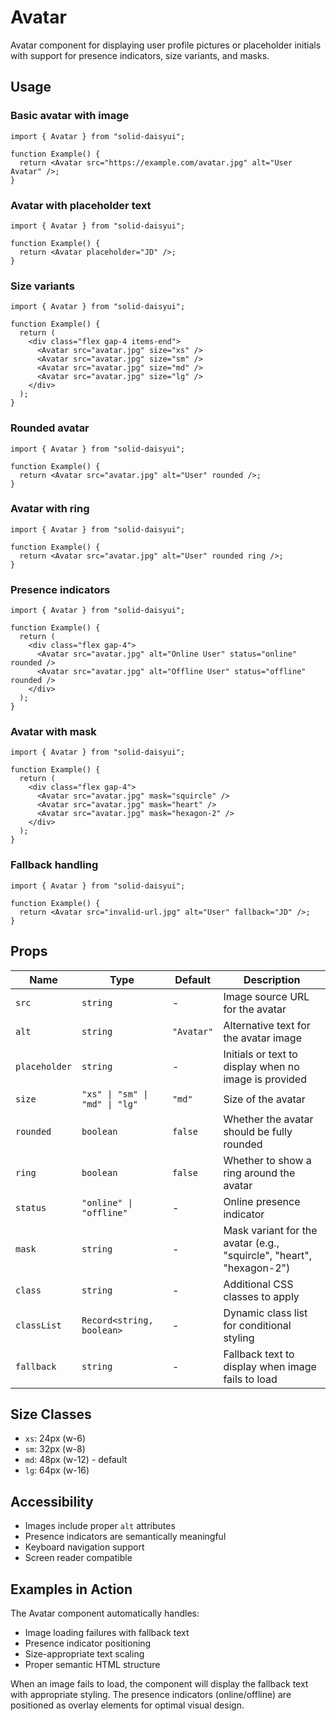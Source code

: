 # Avatar

Avatar component for displaying user profile pictures or placeholder initials with support for presence indicators, size variants, and masks.

## Usage

### Basic avatar with image

```tsx
import { Avatar } from "solid-daisyui";

function Example() {
  return <Avatar src="https://example.com/avatar.jpg" alt="User Avatar" />;
}
```

### Avatar with placeholder text

```tsx
import { Avatar } from "solid-daisyui";

function Example() {
  return <Avatar placeholder="JD" />;
}
```

### Size variants

```tsx
import { Avatar } from "solid-daisyui";

function Example() {
  return (
    <div class="flex gap-4 items-end">
      <Avatar src="avatar.jpg" size="xs" />
      <Avatar src="avatar.jpg" size="sm" />
      <Avatar src="avatar.jpg" size="md" />
      <Avatar src="avatar.jpg" size="lg" />
    </div>
  );
}
```

### Rounded avatar

```tsx
import { Avatar } from "solid-daisyui";

function Example() {
  return <Avatar src="avatar.jpg" alt="User" rounded />;
}
```

### Avatar with ring

```tsx
import { Avatar } from "solid-daisyui";

function Example() {
  return <Avatar src="avatar.jpg" alt="User" rounded ring />;
}
```

### Presence indicators

```tsx
import { Avatar } from "solid-daisyui";

function Example() {
  return (
    <div class="flex gap-4">
      <Avatar src="avatar.jpg" alt="Online User" status="online" rounded />
      <Avatar src="avatar.jpg" alt="Offline User" status="offline" rounded />
    </div>
  );
}
```

### Avatar with mask

```tsx
import { Avatar } from "solid-daisyui";

function Example() {
  return (
    <div class="flex gap-4">
      <Avatar src="avatar.jpg" mask="squircle" />
      <Avatar src="avatar.jpg" mask="heart" />
      <Avatar src="avatar.jpg" mask="hexagon-2" />
    </div>
  );
}
```

### Fallback handling

```tsx
import { Avatar } from "solid-daisyui";

function Example() {
  return <Avatar src="invalid-url.jpg" alt="User" fallback="JD" />;
}
```

## Props

| Name          | Type                           | Default    | Description                                                          |
| ------------- | ------------------------------ | ---------- | -------------------------------------------------------------------- |
| `src`         | `string`                       | -          | Image source URL for the avatar                                      |
| `alt`         | `string`                       | `"Avatar"` | Alternative text for the avatar image                                |
| `placeholder` | `string`                       | -          | Initials or text to display when no image is provided                |
| `size`        | `"xs" \| "sm" \| "md" \| "lg"` | `"md"`     | Size of the avatar                                                   |
| `rounded`     | `boolean`                      | `false`    | Whether the avatar should be fully rounded                           |
| `ring`        | `boolean`                      | `false`    | Whether to show a ring around the avatar                             |
| `status`      | `"online" \| "offline"`        | -          | Online presence indicator                                            |
| `mask`        | `string`                       | -          | Mask variant for the avatar (e.g., "squircle", "heart", "hexagon-2") |
| `class`       | `string`                       | -          | Additional CSS classes to apply                                      |
| `classList`   | `Record<string, boolean>`      | -          | Dynamic class list for conditional styling                           |
| `fallback`    | `string`                       | -          | Fallback text to display when image fails to load                    |

## Size Classes

- `xs`: 24px (w-6)
- `sm`: 32px (w-8)
- `md`: 48px (w-12) - default
- `lg`: 64px (w-16)

## Accessibility

- Images include proper `alt` attributes
- Presence indicators are semantically meaningful
- Keyboard navigation support
- Screen reader compatible

## Examples in Action

The Avatar component automatically handles:

- Image loading failures with fallback text
- Presence indicator positioning
- Size-appropriate text scaling
- Proper semantic HTML structure

When an image fails to load, the component will display the fallback text with appropriate styling. The presence indicators (online/offline) are positioned as overlay elements for optimal visual design.
